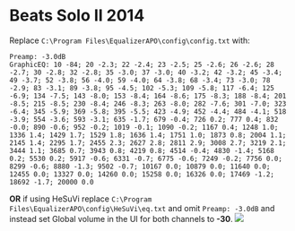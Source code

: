 # Beats Solo II 2014
Replace `C:\Program Files\EqualizerAPO\config\config.txt` with:
```
Preamp: -3.0dB
GraphicEQ: 10 -84; 20 -2.3; 22 -2.4; 23 -2.5; 25 -2.6; 26 -2.6; 28 -2.7; 30 -2.8; 32 -2.8; 35 -3.0; 37 -3.0; 40 -3.2; 42 -3.2; 45 -3.4; 49 -3.7; 52 -3.8; 56 -4.0; 59 -4.0; 64 -3.8; 68 -3.4; 73 -3.0; 78 -2.9; 83 -3.1; 89 -3.8; 95 -4.5; 102 -5.3; 109 -5.8; 117 -6.4; 125 -6.9; 134 -7.5; 143 -8.0; 153 -8.4; 164 -8.6; 175 -8.3; 188 -8.4; 201 -8.5; 215 -8.5; 230 -8.4; 246 -8.3; 263 -8.0; 282 -7.6; 301 -7.0; 323 -6.4; 345 -5.9; 369 -5.8; 395 -5.5; 423 -4.9; 452 -4.4; 484 -4.1; 518 -3.9; 554 -3.6; 593 -3.1; 635 -1.7; 679 -0.4; 726 0.2; 777 0.4; 832 -0.0; 890 -0.6; 952 -0.2; 1019 -0.1; 1090 -0.2; 1167 0.4; 1248 1.0; 1336 1.4; 1429 1.7; 1529 1.8; 1636 1.4; 1751 1.0; 1873 0.8; 2004 1.1; 2145 1.4; 2295 1.7; 2455 2.3; 2627 2.8; 2811 2.9; 3008 2.7; 3219 2.1; 3444 1.1; 3685 0.7; 3943 0.8; 4219 0.8; 4514 -0.4; 4830 -1.4; 5168 0.2; 5530 0.2; 5917 -0.6; 6331 -0.7; 6775 -0.6; 7249 -0.2; 7756 0.0; 8299 -0.6; 8880 -1.3; 9502 -0.7; 10167 0.0; 10879 0.0; 11640 0.0; 12455 0.0; 13327 0.0; 14260 0.0; 15258 0.0; 16326 0.0; 17469 -1.2; 18692 -1.7; 20000 0.0
```
**OR** if using HeSuVi replace `C:\Program Files\EqualizerAPO\config\HeSuVi\eq.txt` and omit `Preamp: -3.0dB` and instead set Global volume in the UI for both channels to **-30**.
![](https://raw.githubusercontent.com/jaakkopasanen/AutoEq/master/results/Sonoma%20Model%20One/innerfidelity/onear/Beats%20Solo%20II%202014/Beats%20Solo%20II%202014.png)